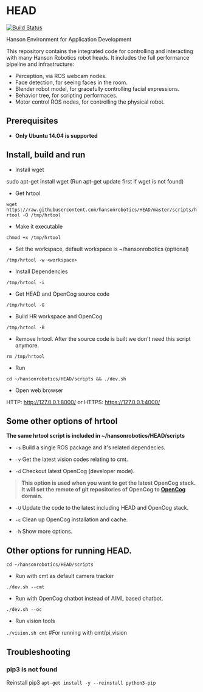 # HEAD

[![Build Status](http://61.92.69.39:8080/buildStatus/icon?job=ci-HEAD)](http://61.92.69.39:8080/view/hansonrobotics/job/ci-HEAD/)

Hanson Environment for Application Development

This repository contains the integrated code for controlling and
interacting with many Hanson Robotics robot heads. It includes the
full performance pipeline and infrastructure:

* Perception, via ROS webcam nodes.
* Face detection, for seeing faces in the room.
* Blender robot model, for gracefully controlling facial expressions.
* Behavior tree, for scripting performaces.
* Motor control ROS nodes, for controlling the physical robot.

## Prerequisites

 * **Only Ubuntu 14.04 is supported**

## Install, build and run

* Install wget

sudo apt-get install wget (Run apt-get update first if wget is not found)

* Get hrtool

`wget https://raw.githubusercontent.com/hansonrobotics/HEAD/master/scripts/hrtool -O /tmp/hrtool`

* Make it executable

`chmod +x /tmp/hrtool`

* Set the workspace, default workspace is ~/hansonrobotics (optional)

`/tmp/hrtool -w <workspace>`

* Install Dependencies

`/tmp/hrtool -i`

* Get HEAD and OpenCog source code

`/tmp/hrtool -G`

* Build HR workspace and OpenCog

`/tmp/hrtool -B`

* Remove hrtool. After the source code is built we don't need this script anymore.

`rm /tmp/hrtool`

* Run

`cd ~/hansonrobotics/HEAD/scripts && ./dev.sh`

* Open web browser

HTTP: http://127.0.0.1:8000/ or HTTPS: https://127.0.0.1:4000/

## Some other options of hrtool

**The same hrtool script is included in ~/hansonrobotics/HEAD/scripts**

* `-s` Build a single ROS package and it's related dependecies.

* `-v` Get the latest vision codes relating to cmt.

* `-d` Checkout latest OpenCog (developer mode).

> **This option is used when you want to get the latest OpenCog stack. It will set the remote of git repositories of OpenCog to [OpenCog](https://github.com/opencog) domain.**

* `-U` Update the code to the latest including HEAD and OpenCog stack.

* `-c` Clean up OpenCog installation and cache.

* `-h` Show more options.

## Other options for running HEAD.

`cd ~/hansonrobotics/HEAD/scripts`

* Run with cmt as default camera tracker

`./dev.sh --cmt`

* Run with OpenCog chatbot instead of AIML based chatbot.

`./dev.sh --oc` 

* Run vision tools

`./vision.sh cmt` #For running with cmt/pi_vision

## Troubleshooting

### pip3 is not found
Reinstall pip3 `apt-get install -y --reinstall python3-pip`


